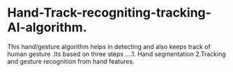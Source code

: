 # Hand-Track-recogniting-tracking-AI-algorithm.
This hand/gesture algorithm helps in detecting and also keeps track of human gesture .Its based on three steps ....1. Hand segmentation 2.Tracking and gesture recognition from hand features.
